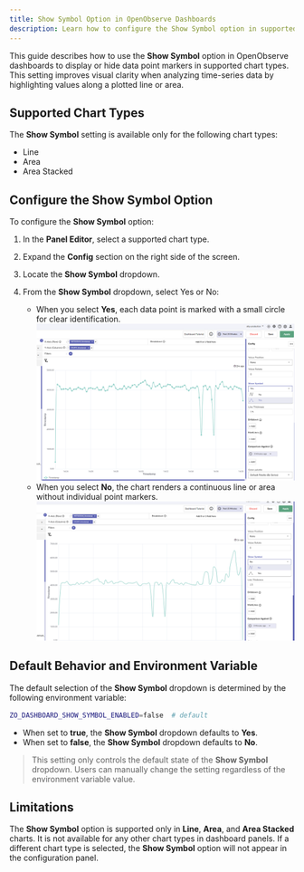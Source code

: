 ```yaml
---
title: Show Symbol Option in OpenObserve Dashboards
description: Learn how to configure the Show Symbol option in supported chart types to display or hide data point markers in OpenObserve dashboards.
---
```

This guide describes how to use the **Show Symbol** option in OpenObserve dashboards to display or hide data point markers in supported chart types. This setting improves visual clarity when analyzing time-series data by highlighting values along a plotted line or area.

## Supported Chart Types
The **Show Symbol** setting is available only for the following chart types:

- Line
- Area
- Area Stacked

## Configure the Show Symbol Option
To configure the **Show Symbol** option:

1. In the **Panel Editor**, select a supported chart type. 
2. Expand the **Config** section on the right side of the screen.
3. Locate the **Show Symbol** dropdown.
4. From the **Show Symbol** dropdown, select Yes or No:

    - When you select **Yes**, each data point is marked with a small circle for clear identification.
    ![Show symbol](../../../images/show-symbol-yes.png)
    - When you select **No**, the chart renders a continuous line or area without individual point markers.
    ![Do not show symbol](../../../images/show-symbol-no.png)

## Default Behavior and Environment Variable
The default selection of the **Show Symbol** dropdown is determined by the following environment variable:

```bash
ZO_DASHBOARD_SHOW_SYMBOL_ENABLED=false  # default
```

- When set to **true**, the **Show Symbol** dropdown defaults to **Yes**.
- When set to **false**, the **Show Symbol** dropdown defaults to **No**.

> This setting only controls the default state of the **Show Symbol** dropdown. Users can manually change the setting regardless of the environment variable value.

## Limitations
The **Show Symbol** option is supported only in **Line**, **Area**, and **Area Stacked** charts. It is not available for any other chart types in dashboard panels. If a different chart type is selected, the **Show Symbol** option will not appear in the configuration panel.